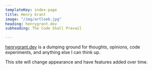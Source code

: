 ```yaml
---
templateKey: index-page
title: Henry Grant
image: "/img/artloeb.jpg"
heading: henrygrant.dev
subheading: The Code Shall Prevail

---
```

[henrygrant.dev](henrygrant.dev "henrygrant.dev") is a dumping ground for thoughts, opinions, code experiments, and anything else I can think up. 

This site will change appearance and have features added over time. 